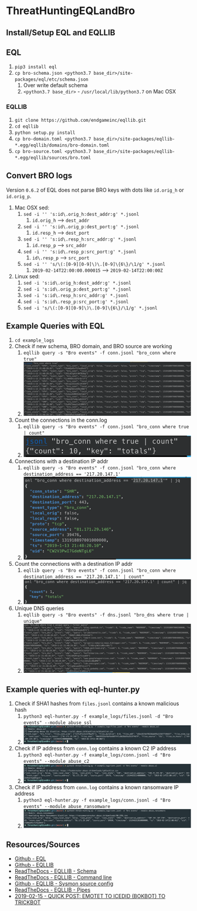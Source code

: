 # ThreatHuntingEQLandBro

## Install/Setup EQL and EQLLIB

## EQL

1. `pip3 install eql`
1. `cp bro-schema.json <python3.7 base_dir>/site-packages/eql/etc/schema.json`
    1. Over write default schema
    1. `<python3.7 base_dir>` - `/usr/local/lib/python3.7` on Mac OSX

### EQLLIB

1. `git clone https://github.com/endgameinc/eqllib.git`
1. `cd eqllib`
1. `python setup.py install`
1. `cp bro-domain.toml <python3.7 base_dir>/site-packages/eqllib-*.egg/eqllib/domains/bro-domain.toml`
1. `cp bro-source.toml <python3.7 base_dir>/site-packages/eqllib-*.egg/eqllib/sources/bro.toml`

## Convert BRO logs

Version `0.6.2` of EQL does not parse BRO keys with dots like `id.orig_h` or `id.orig_p`.

1. Mac OSX sed:
    1. `sed -i '' 's:id\.orig_h:dest_addr:g' *.jsonl`
        1. `id.orig_h` --> `dest_addr`
    1. `sed -i '' 's:id\.orig_p:dest_port:g' *.jsonl`
        1. `id.resp_h` --> `dest_port`
    1. `sed -i '' 's:id\.resp_h:src_addr:g' *.jsonl`
        1. `id.resp_p` --> `src_addr`
    1. `sed -i '' 's:id\.resp_p:src_port:g' *.jsonl`
        1. `id\.resp_p` --> `src_port`
    1. `sed -i '' 's/\(:[0-9][0-9]\)\.[0-9]\{6\}/\1/g' *.jsonl`
        1. `2019-02-14T22:00:00.000015` --> `2019-02-14T22:00:00Z`
1. Linux sed:
    1. `sed -i 's:id\.orig_h:dest_addr:g' *.jsonl`
    1. `sed -i 's:id\.orig_p:dest_port:g' *.jsonl`
    1. `sed -i 's:id\.resp_h:src_addr:g' *.jsonl`
    1. `sed -i 's:id\.resp_p:src_port:g' *.jsonl`
    1. `sed -i 's/\(:[0-9][0-9]\)\.[0-9]\{6\}/\1/g' *.jsonl`

## Example Queries with EQL

1. `cd example_logs`
1. Check if new schema, BRO domain, and BRO source are working
    1. `eqllib query -s "Bro events" -f conn.jsonl "bro_conn where true"`
    1. ![EQL connection list](.img/eql_conn_list.png)
1. Count the connections in the conn.log
    1. `eqllib query -s "Bro events" -f conn.jsonl "bro_conn where true | count"`
    1. ![EQL connection count](.img/eql_conn_count.png)
1. Connections with a destination IP addr
    1. `eqllib query -s "Bro events" -f conn.jsonl "bro_conn where destination_address == '217.20.147.1'`
    1. ![EQL connection count](.img/eql_conn_addr.png)
1. Count the connections with a destination IP addr
    1. `eqllib query -s "Bro events" -f conn.jsonl "bro_conn where destination_address == '217.20.147.1' | count"`
    1. ![EQL connection count](.img/eql_conn_addr2.png)
1. Unique DNS queries
    1. `eqllib query -s "Bro events" -f dns.jsonl "bro_dns where true | unique"`
    1. ![EQL DNS unique queries](.img/eql_dns_query.png)

## Example queries with eql-hunter.py

1. Check if SHA1 hashes from `files.jsonl` contains a known malicious hash
    1. `python3 eql-hunter.py -f example_logs/files.jsonl -d "Bro events" --module abuse_ssl`
    1. ![Threat-hunter abuse SSL](.img/threat-hunter-ssl.png)
1. Check if IP address from `conn.log` contains a known C2 IP address
    1. `python3 eql-hunter.py -f example_logs/conn.jsonl -d "Bro events" --module abuse_c2`
    1. ![Threat-hunter abuse c2](.img/threat-hunter-c2.png)
1. Check if IP address from `conn.log` contains a known ransomware IP address
    1. `python3 eql-hunter.py -f example_logs/conn.jsonl -d "Bro events" --module abuse_ransomware`
    1. ![Threat-hunter abuse c2](.img/threat-hunter-ransomware.png)

## Resources/Sources

* [Github - EQL](https://github.com/endgameinc/eql)
* [Github - EQLLIB](https://github.com/endgameinc/eqllib)
* [ReadTheDocs - EQLLIB - Schema](https://eqllib.readthedocs.io/en/latest/schemas.html#)
* [ReadTheDocs - EQLLIB - Command line](https://eql.readthedocs.io/en/latest/cli.html)
* [Github - EQLLIB - Sysmon source config](https://github.com/endgameinc/eqllib/blob/master/eqllib/sources/sysmon.toml)
* [ReadTheDocs - EQLLIB - Pipes](https://eql.readthedocs.io/en/latest/query-guide/pipes.html#unique)
* [2019-02-15 - QUICK POST: EMOTET TO ICEDID (BOKBOT) TO TRICKBOT](https://www.malware-traffic-analysis.net/2019/02/15/index.html)